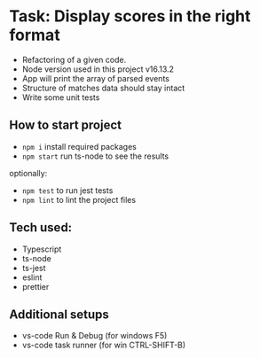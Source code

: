 # Task: Display scores in the right format

- Refactoring of a given code.
- Node version used in this project v16.13.2
- App will print the array of parsed events
- Structure of matches data should stay intact
- Write some unit tests

## How to start project

- `npm i` install required packages
- `npm start` run ts-node to see the results

optionally:

- `npm test` to run jest tests
- `npm lint` to lint the project files

## Tech used:

- Typescript
- ts-node
- ts-jest
- eslint
- prettier

## Additional setups

- vs-code Run & Debug (for windows F5)
- vs-code task runner (for win CTRL-SHIFT-B)
